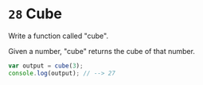 # `28` Cube

Write a function called "cube".

Given a number, "cube" returns the cube of that number.


```js
var output = cube(3);
console.log(output); // --> 27
```
